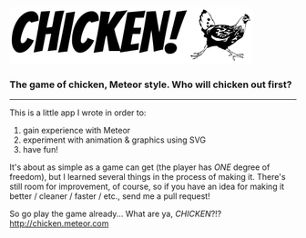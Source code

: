 ![logo](https://raw.githubusercontent.com/bengott/images/master/chicken-logo.png)
### The game of chicken, Meteor style. Who will chicken out first?
-----------------------

This is a little app I wrote in order to:
  1. gain experience with Meteor
  2. experiment with animation & graphics using SVG
  3. have fun!

It's about as simple as a game can get (the player has *ONE* degree of freedom), but I learned several things in the process of making it. There's still room for improvement, of course, so if you have an idea for making it better / cleaner / faster / etc., send me a pull request!

So go play the game already... What are ya, *CHICKEN*?!?  
http://chicken.meteor.com
